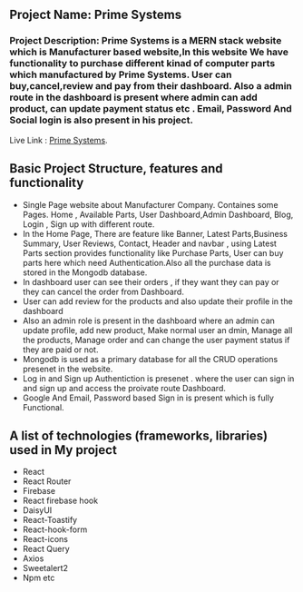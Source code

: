 ## Project Name: Prime Systems

### Project Description: Prime Systems is a MERN stack website which is Manufacturer based website,In this website We have functionality to purchase different kinad of computer parts which manufactured by Prime Systems. User can buy,cancel,review and pay from their dashboard. Also a admin route in the dashboard is present where admin can add product, can update payment status etc . Email, Password And Social login is also present in his project.

Live Link : [Prime Systems](https://hi-tech-f766c.web.app/).

## Basic Project Structure, features and functionality

- Single Page website about Manufacturer Company. Containes some Pages. Home , Available Parts, User Dashboard,Admin Dashboard, Blog, Login , Sign up with different route.
- In the Home Page, There are feature like Banner, Latest Parts,Business Summary, User Reviews, Contact, Header and navbar , using Latest Parts section provides functionality like Purchase Parts, User can buy parts here which need Authentication.Also all the purchase data is stored in the Mongodb database.
- In dashboard user can see their orders , if they want they can pay or they can cancel the order from Dashboard.
- User can add review for the products and also update their profile in the dashboard
- Also an admin role is present in the dashboard where an admin can update profile, add new product, Make normal user an dmin, Manage all the products, Manage order and can change the user payment status if they are paid or not.
- Mongodb is used as a primary database for all the CRUD operations presenet in the website.
- Log in and Sign up Authentiction is presenet . where the user can sign in and sign up and access the proivate route Dashboard.
- Google And Email, Password based Sign in is present which is fully Functional.

## A list of technologies (frameworks, libraries) used in My project

- React
- React Router
- Firebase
- React firebase hook
- DaisyUI
- React-Toastify
- React-hook-form
- React-icons
- React Query
- Axios
- Sweetalert2
- Npm etc
